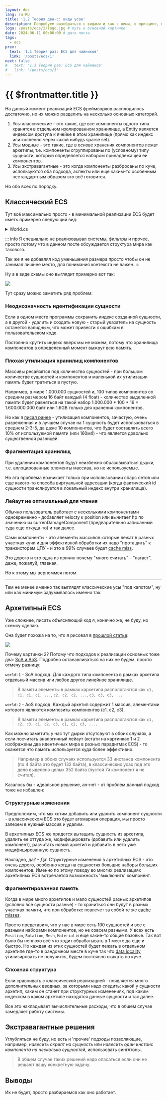 ```yaml
---
layout: doc
lang: ru-RU
title: '1.2 Теория два-с: виды усов'
description: Попробуем разобраться с видами и как с ними, в принципе, жить.
logo: /posts/ecs/2/logo.jpg # путь к основной картинке
date: 2024-06-11 00:00:00 # дата поста
tags:
  - ecs
prev:
  text: '1.1 Теория раз: ECS для чайников'
  link: '/posts/ecs/1' 
next: false
#   text: '1.3 Теория раз: ECS для чайников'
#   link: '/posts/ecs/3' 
---
```

# {{ $frontmatter.title }}

На данный момент реализаций ECS фреймворков расплодилось достаточно, но их можно разделить на несколько основных категорий.

1. Усы классические - это такие, где все компоненты одного типа хранятся в отдельном изолированном хранилище, а Entity является индексом доступа к ячейке в этом хранилище (прямо как индекс или косвенно через какой нибудь sparse set).
2. Усы модные - это такие, где в основе хранения компонентов лежат архетипы, т.е. компоненты сгруппированы по (условному) типу сущности, который определяется набором принадлежащей ей компонентов.
3. Усы экстравагантные - это когда компоненты разбросаны по куче, используются оба подхода, аспекты или еще каким-то особенным нестандартным образом это всё готовится.

Но обо всех по порядку.

## Классический ECS

Тут всё максимально просто - в минимальной реализации ECS будет иметь примерно следующий вид:

<details>
    <summary>World.cs</summary>

> Пример использования можно найти [тут](https://github.com/blackbone/ecs/tree/main/ecs1)

```csharp
public class World : IWorld<int>
{
    private struct ComponentWithFlag<T>
    {
        public bool flag;
        public T component;
    }

    private readonly Queue<int> freeEntityIds = new();
    private readonly Dictionary<Type, Array> components = new();
    
    private bool[] isAlive;

    public World(int entityCount = 256) => Resize(entityCount);

    private void Resize(in int size)
    {
        var initialSize = isAlive?.Length ?? 0;
        if (initialSize >= size) return;

        Array.Resize(ref isAlive, size);
        foreach (var (key, componentStorage) in components)
        {
            var newArray = Array.CreateInstance(componentStorage.GetType().GetElementType()!, size);
            componentStorage.CopyTo(newArray, componentStorage.Length);
            components[key] = componentStorage;
        }
        
        for (var i = initialSize; i < size; i++)
            freeEntityIds.Enqueue(i);
    }

    // CRUD [C]reate :: world
    public int CreateEntity()
    {
        if (freeEntityIds.Count == 0) Resize(isAlive.Length + 32);
        var entity = freeEntityIds.Dequeue();
        isAlive[entity] = true;
        return entity;
    }

    // CRUD [D]elete :: world
    public void DeleteEntity(in int entity) => isAlive[entity] = false;

    // CRUD [C]reate :: entity
    public void AddComponent<T>(in int entityId, in T c)
    {
        ComponentWithFlag<T>[] storage;
        if (components.TryGetValue(typeof(T), out var array)) storage = (ComponentWithFlag<T>[])array;
        else components[typeof(T)] = storage = new ComponentWithFlag<T>[isAlive.Length];
        
        if (storage[entityId].flag) throw new Exception($"Entity {entityId} already has {typeof(T)}");
        storage[entityId] = new ComponentWithFlag<T> { flag = true, component = c };
    }

    // CRUD [R]ead/[U]pdate :: entity
    public ref T GetComponent<T>(in int entityId)
    {
        ComponentWithFlag<T>[] storage;
        if (components.TryGetValue(typeof(T), out var array)) storage = (ComponentWithFlag<T>[])array;
        else components[typeof(T)] = storage = new ComponentWithFlag<T>[isAlive.Length];
        
        if (!storage[entityId].flag) throw new Exception($"Entity {entityId} has no {typeof(T)}");
        return ref storage[entityId].component;
    }

    // CRUD [D]elete :: entity
    public void DeleteComponent<T>(in int entityId)
    {
        ComponentWithFlag<T>[] storage;
        if (components.TryGetValue(typeof(T), out var array)) storage = (ComponentWithFlag<T>[])array;
        else components[typeof(T)] = storage = new ComponentWithFlag<T>[isAlive.Length];

        if (!storage[entityId].flag) throw new Exception($"Entity {entityId} has no {typeof(T)}");
        storage[entityId].flag = false;
        freeEntityIds.Enqueue(entityId);
    }
}
```

</details>

::: info
Я специально не реализовывал системы, фильтры и прочее, просто потому что в данном посте обсуждается структура мира как такового.

Так же я не добавлял код уменьшения размера просто чтобы он не занимал лишнее место, для понимания контекста не важен.
:::

Ну а в виде схемы оно выглядит примерно вот так:

![](1.svg)

Тут сразу можно заметить ряд проблем:

### Неоднозначность идентификации сущности

Если в одном месте программы сохранить индекс созданной сущности, а в другой - удалить и создать новую - старый указатель на сущность останется валидным, что может привести к ошибкам в пользовательском коде.

Постоянно крутить индекс вверх мы не можем, потому что хранилища компонентов в определенный момент выжрут всю память.

### Плохая утилизация хранилищ компонентов

Массивы ресайзятся под количество сущностей - при большом количестве сущностей и компонентов и маленькой их утилизации память будет тратиться в пустую.

Например, в мире 1.000.000 сущностей и, 100 типов компонентов со средним размером 16 байт каждый (4 float) - количество выделенной памяти будет равняться на такой набор 1.000.000 * 100 * 16 = 1.600.000.000 байт или 1.6GB только для хранения компонентов.

Но как я [писал ранее](/ru/posts/ecs/1/#entity) - утилизация компонентов, зачастую, очень разреженная и в лучшем случае на 1 сущность будет использоваться в среднем 2-3-5, да даже 10 компонентов, что будет составлять всего 10% от используемой памяти (или 160мб) - что является довольно существенной разницей.

### Фрагментация хранилищ

При удалении компонентов будут неизбежно образовываться дырки, т.е. аллоцированные элементы массива, но не используемые.

Но эта проблема возникает только при использовании спарс сетов или еще какого-то способа виртуальной адресации (когда фактический id сущности транслируется в локальный индекс внутри хранилища).

### Лейаут не оптимальный для чтения

Обычно пользователь работает с несколькими компонентами одновременно - добавляет velocty к position или вычитает hp по значению из currenDamageComponent (предварительно записанный туда еще откуда-то) и так далее.

Сами компоненты - это элементы массивов которые лежат в разных участках кучи и для эффективной обработки их надо "протащить" к транзисторам ЦПУ - и это в 99% случаев будет [cache miss](https://en.wikipedia.org/wiki/CPU_cache#Cache_miss).

Это дорого и это одна из причин почему "много считать" - "лагает", даже, пожалуй, главная.

Но к этому мы вернеммся потом.

---

Тем не менее именно так выглядят классические усы "под капотом", ну или как минимум задумывалось именно так.

## Архетипный ECS

Уже сложнее, писать объясняющий код я, конечно же, не буду, но схемку сделаю.

Она будет похожа на то, что я рисовал в [прошлой статье](/ru/posts/ecs/1/#archetype):

![](2.svg)

Почему картинки 2? Потому что подходов к реализации основных тоже два: [SoA и AoS](https://en.wikipedia.org/wiki/AoS_and_SoA). Подробно останавливаться на них не будем, просто отмечу разницу:

`world-1` - SoA подход. Для каждого типа компонента в рамках архетипа отдельный массив или любое другое линейное хранилище.

> В памяти элементы в рамках кархетипа распологаются как `c1, c1, c1, c1, ...`, `c2, c2, c2, ...`, `c3, c3, c3, ...`

`world-2` - AoS подход. Каждый архетип содержит 1 массив, элементами которого являются композиты компонентов (с1, с2, с3).

> В памяти элементы в рамках кархетипа распологаются как `c1, c2, c3, c1, c2, c3, c1, c2, c3, ....`

Как можно заметить у нас тут дырки отсутсвуют в обоих случаях, а если посчитать аналогичный лейаут (кстати на картинках 1 и 2 изображены два идентичных мира в разных парадигмах ECS) - то окажется что память используется куда более эффективно.

> Например в обоих случаях используется 33 инстанса компонента (по 4 байта это будет 132 байта), в классических усах под это дело выделено целых 352 байта (пустой 7й компонент я не считал).

Казалось бы - идеальное решение, ан-нет - от проблем данный подход тоже не избавлен:

### Структурные изменения

Предположим, что мы хотим добавить или удалить компонент сущности - в классическом ECS это будет атомарная операция, мы просто залезем в нужный массив и удалим.

В архетипных ECS же придется вытащить сущность из архетипа, удалить ее оттуда же, модифицировать (добавить или удалить компонент), расчитать новый архетип и добавить в него уже модифицированную сущность.

Накладно, да? - Да! Структурные изменения в архетипных ECS - это очень дорого, особенно когда на сущностях большие наборы больших компонентов.
Именно по этому поводу во многих реализациях архетипных ECS встречается возможность 'выключить' компонент.

### Фрагментированная память

Когда в мире много архетипов и мало сущностей разных архетипов (условно все сущности разные) - то храниться они будут в разных участках памяти, что при обработке повлечет за собой те же [cache misses](https://en.wikipedia.org/wiki/CPU_cache#Cache_miss).

Просто представим, что у нас в мире есть 100 сущностей и все с разными наборами компонентов, но не совсем разными. У всех есть `Position`, `Rotation`, `Mesh`, `Material` и еще какие-то общие базовые. Так вот было бы неплохо всё что ходит обрабатывать в 1 месте да еще и быстро.
Но каждая из этих сущностей будет лежать в отдельном архетипе где-то в рандомном месте в куче так что [data locality](http://gameprogrammingpatterns.com/data-locality.html) утилизировать не получится, будем постоянно скакать по куче.

### Сложная структура

Если сравнивать с классической реализацией - появляется много дополнительных вводных, за которыми надо следить: какой у сущности архетип, каким он станет при структурных изменениях, под каким индексом в каком архетипе находятся данные сущности и так далее.

Все это накладывает вычислительные расходы, что в общем случае замедляет работу системы.

## Экстравагантные решения

Углубляться не буду, но есть и 'прочие' подходы позволяющие, например, *навесить скрипт на сущность* или *навесить один инстанс компонента на несколько сущностей*, использовать синглтоны.
> В общем случае таких решений надо опасаться если они не решают вашу конкретную задачу.

## Выводы

Их не будет, просто разбираемся как оно работает.